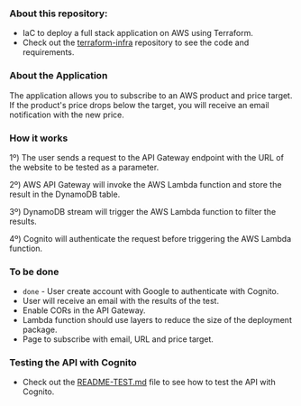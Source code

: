 ### About this repository:
- IaC to deploy a full stack application on AWS using Terraform.
- Check out the [terraform-infra](terraform-infra/README.md) repository to see the code and requirements.

### About the Application
The application allows you to subscribe to an AWS product and price target.
If the product's price drops below the target, you will receive an email notification with the new price.


### How it works
1º) The user sends a request to the API Gateway endpoint with the URL of the website to be tested as a parameter.

2º) AWS API Gateway will invoke the AWS Lambda function and store the result in the DynamoDB table.

3º) DynamoDB stream will trigger the AWS Lambda function to filter the results.

4º) Cognito will authenticate the request before triggering the AWS Lambda function.

### To be done
- `done` - User create account with Google to authenticate with Cognito.
- User will receive an email with the results of the test.
- Enable CORs in the API Gateway.
- Lambda function should use layers to reduce the size of the deployment package.
- Page to subscribe with email, URL and price target.


### Testing the API with Cognito
- Check out the [README-TEST.md](README-TEST.md) file to see how to test the API with Cognito.
